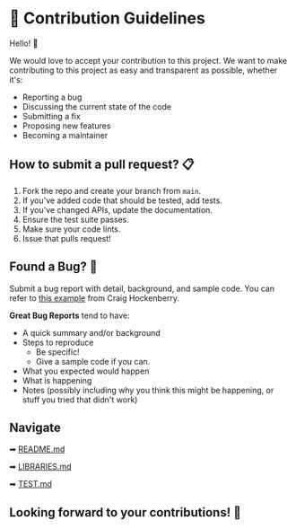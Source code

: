 # 📜 Contribution Guidelines 

Hello! 👋

We would love to accept your contribution to this project. We want to make contributing to this project as easy and transparent as possible, whether it's:

- Reporting a bug
- Discussing the current state of the code
- Submitting a fix
- Proposing new features
- Becoming a maintainer

## How to submit a pull request? 📋
1. Fork the repo and create your branch from `main`.
2. If you've added code that should be tested, add tests.
3. If you've changed APIs, update the documentation.
4. Ensure the test suite passes.
5. Make sure your code lints.
6. Issue that pulls request!

## Found a Bug? 🐞
Submit a bug report with detail, background, and sample code.
You can refer to [this example](http://www.openradar.me/11905408) from Craig Hockenberry.

**Great Bug Reports** tend to have:
- A quick summary and/or background
- Steps to reproduce
  - Be specific!
  - Give a sample code if you can. 
- What you expected would happen
- What is happening 
- Notes (possibly including why you think this might be happening, or stuff you tried that didn't work)

## Navigate

➡ [README.md]()

➡ [LIBRARIES.md]()

➡ [TEST.md]()

## Looking forward to your contributions! 🎉
